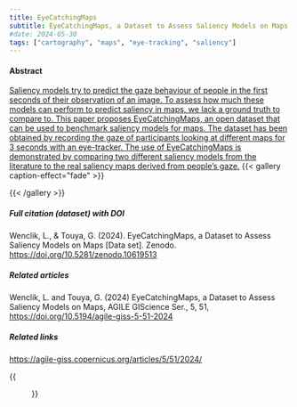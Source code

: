 ```yaml
---
title: EyeCatchingMaps
subtitle: EyeCatchingMaps, a Dataset to Assess Saliency Models on Maps
#date: 2024-05-30
tags: ["cartography", "maps", "eye-tracking", "saliency"]
---
```


#### Abstract
[Saliency models try to predict the gaze behaviour of people in the first seconds of their observation of an image. To assess how much these models can perform to predict saliency in maps, we lack a ground truth to compare to. This paper proposes EyeCatchingMaps, an open dataset that can be used to benchmark saliency models for maps. The dataset has been obtained by recording the gaze of participants looking at different maps for 3 seconds with an eye-tracker. The use of EyeCatchingMaps is demonstrated by comparing two different saliency models from the literature to the real saliency maps derived from people’s gaze.](https://agile-giss.copernicus.org/articles/5/51/2024/)
{{< gallery caption-effect="fade" >}}

{{< /gallery >}}
##### Full citation (dataset) with DOI
Wenclik, L., & Touya, G. (2024). EyeCatchingMaps, a Dataset to Assess Saliency Models on Maps [Data set]. Zenodo. https://doi.org/10.5281/zenodo.10619513

##### Related articles
Wenclik, L. and Touya, G. (2024) EyeCatchingMaps, a Dataset to Assess Saliency Models on Maps, AGILE GIScience Ser., 5, 51, https://doi.org/10.5194/agile-giss-5-51-2024

##### Related links
https://agile-giss.copernicus.org/articles/5/51/2024/

{{<figure src="/Open-Metadata-Platform-for-Map-Usability_v2/img/img05.jpg">}}
<!--more-->